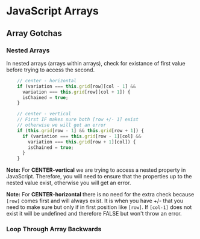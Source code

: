# JavaScript Arrays

## Array Gotchas

### Nested Arrays

In nested arrays (arrays within arrays), check for existance of first value before trying to access the second.

```javascript
    // center - horizontal
    if (variation === this.grid[row][col - 1] &&
      variation === this.grid[row][col + 1]) {
      isChained = true;
    }

    // center - vertical
    // First IF makes sure both [row +/- 1] exist
    // otherwise we will get an error
    if (this.grid[row - 1] && this.grid[row + 1]) {
      if (variation === this.grid[row - 1][col] &&
        variation === this.grid[row + 1][col]) {
        isChained = true;
      }
    }
```

**Note:** For **CENTER-vertical** we are trying to access a nested property in JavaScript. Therefore, you will need to ensure that the properties up to the nested value exist, otherwise you will get an error. 

**Note:** For **CENTER-horizontal** there is no need for the extra check because `[row]` comes first and will always exist. It is when you have +/- that you need to make sure but only if in first position like `[row]`. If `[col-1]` does not exist it will be undefined and therefore FALSE but won't throw an error.

### Loop Through Array Backwards



